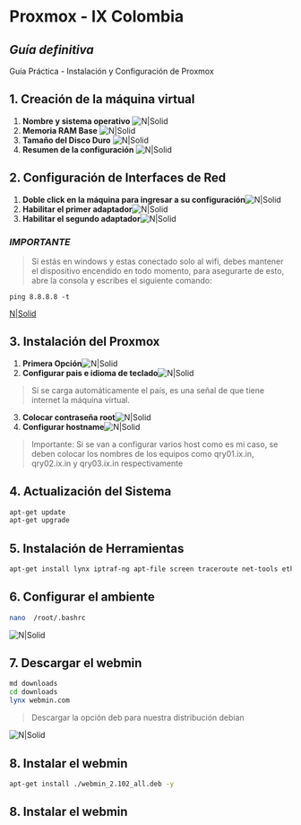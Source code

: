 # Proxmox - IX Colombia
## _Guía definitiva_
Guía Práctica - Instalación y Configuración de Proxmox

## 1. Creación de la máquina virtual
  1. **Nombre y sistema operativo** ![N|Solid][0001]
  2. **Memoria RAM Base** ![N|Solid][0002]
  3. **Tamaño del Disco Duro** ![N|Solid][0003] 
  4. **Resumen de la configuración** ![N|Solid][0004]

## 2. Configuración de Interfaces de Red
  1. **Doble click en la máquina para ingresar a su configuración**![N|Solid][0005]
  2. **Habilitar el primer adaptador**![N|Solid][0006]
  3. **Habilitar el segundo adaptador**![N|Solid][0007]


### _IMPORTANTE_
  >Si estás en windows y estas conectado solo al wifi, debes mantener el dispositivo encendido en todo momento, para asegurarte de esto, abre la consola y escribes el siguiente comando:

```
ping 8.8.8.8 -t
```
[N|Solid][0008]

## 3. Instalación del Proxmox
  1. **Primera Opción**![N|Solid][0009]
  2. **Configurar pais e idioma de teclado**![N|Solid][0009.5]
>Si se carga automáticamente el país, es una señal de que tiene internet la máquina virtual.
  3. **Colocar contraseña root**![N|Solid][0010]
  4. **Configurar hostname**![N|Solid][0011]

>Importante: Si se van a configurar varios host como es mi caso, se deben colocar los nombres de los equipos como qry01.ix.in, qry02.ix.in y qry03.ix.in respectivamente

## 4. Actualización del Sistema
```sh
apt-get update
apt-get upgrade
```

## 5. Instalación de Herramientas
```sh
apt-get install lynx iptraf-ng apt-file screen traceroute net-tools ethtool
```

## 6. Configurar el ambiente
```sh
nano  /root/.bashrc
```
![N|Solid][0012]

## 7. Descargar el webmin
```sh
md downloads
cd downloads
lynx webmin.com
```
>Descargar la opción deb para nuestra distribución debian 

![N|Solid][0013]

## 8. Instalar el webmin
```sh
apt-get install ./webmin_2.102_all.deb -y
```
## 8. Instalar el webmin


[0001]: https://raw.githubusercontent.com/ebertlast/proxmox/master/assets/0001.png
[0002]: https://raw.githubusercontent.com/ebertlast/proxmox/master/assets/0002.png
[0003]: https://raw.githubusercontent.com/ebertlast/proxmox/master/assets/0003.png
[0004]: https://raw.githubusercontent.com/ebertlast/proxmox/master/assets/0004.png
[0005]: https://raw.githubusercontent.com/ebertlast/proxmox/master/assets/0005.png
[0006]: https://raw.githubusercontent.com/ebertlast/proxmox/master/assets/0006.png
[0007]: https://raw.githubusercontent.com/ebertlast/proxmox/master/assets/0007.png
[0008]: https://raw.githubusercontent.com/ebertlast/proxmox/master/assets/0008.png
[0009]: https://raw.githubusercontent.com/ebertlast/proxmox/master/assets/0009.png
[0009.5]: https://raw.githubusercontent.com/ebertlast/proxmox/master/assets/0009.5.png
[0010]: https://raw.githubusercontent.com/ebertlast/proxmox/master/assets/0010.png
[0011]: https://raw.githubusercontent.com/ebertlast/proxmox/master/assets/0011.png
[0012]: https://raw.githubusercontent.com/ebertlast/proxmox/master/assets/0012.png
[0013]: https://raw.githubusercontent.com/ebertlast/proxmox/master/assets/0013.png
[0014]: https://raw.githubusercontent.com/ebertlast/proxmox/master/assets/0014.png
[0015]: https://raw.githubusercontent.com/ebertlast/proxmox/master/assets/0015.png
[0016]: https://raw.githubusercontent.com/ebertlast/proxmox/master/assets/0016.png
[0017]: https://raw.githubusercontent.com/ebertlast/proxmox/master/assets/0017.png

[Naranja]: http://icons.iconarchive.com/icons/google/noto-emoji-animals-nature/256/22221-cat-icon.png